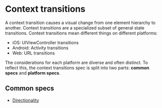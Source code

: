 # Context transitions

A context transition causes a visual change from one element hierarchy to another. Context transitions are a specialized subset of general state transitions. Context transitions mean different things on different platforms:

- iOS: UIViewController transitions
- Android: Activity transitions
- Web: URL transitions

The considerations for each platform are diverse and often distinct. To reflect this, the context transitions spec is split into two parts: **common specs** and **platform specs**.

## Common specs

- [Directionality](directionality.md)
